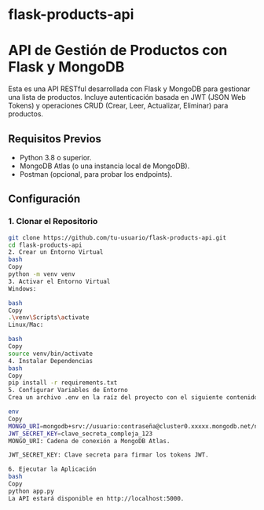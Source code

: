 # flask-products-api
 
# API de Gestión de Productos con Flask y MongoDB

Esta es una API RESTful desarrollada con Flask y MongoDB para gestionar una lista de productos. Incluye autenticación basada en JWT (JSON Web Tokens) y operaciones CRUD (Crear, Leer, Actualizar, Eliminar) para productos.

## Requisitos Previos

- Python 3.8 o superior.
- MongoDB Atlas (o una instancia local de MongoDB).
- Postman (opcional, para probar los endpoints).

## Configuración

### 1. Clonar el Repositorio

```bash
git clone https://github.com/tu-usuario/flask-products-api.git
cd flask-products-api
2. Crear un Entorno Virtual
bash
Copy
python -m venv venv
3. Activar el Entorno Virtual
Windows:

bash
Copy
.\venv\Scripts\activate
Linux/Mac:

bash
Copy
source venv/bin/activate
4. Instalar Dependencias
bash
Copy
pip install -r requirements.txt
5. Configurar Variables de Entorno
Crea un archivo .env en la raíz del proyecto con el siguiente contenido:

env
Copy
MONGO_URI=mongodb+srv://usuario:contraseña@cluster0.xxxxx.mongodb.net/nombre_db?retryWrites=true&w=majority
JWT_SECRET_KEY=clave_secreta_compleja_123
MONGO_URI: Cadena de conexión a MongoDB Atlas.

JWT_SECRET_KEY: Clave secreta para firmar los tokens JWT.

6. Ejecutar la Aplicación
bash
Copy
python app.py
La API estará disponible en http://localhost:5000.

